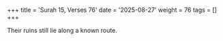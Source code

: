 +++
title = 'Surah 15, Verses 76'
date = '2025-08-27'
weight = 76
tags = []
+++

Their ruins still lie along a known route.